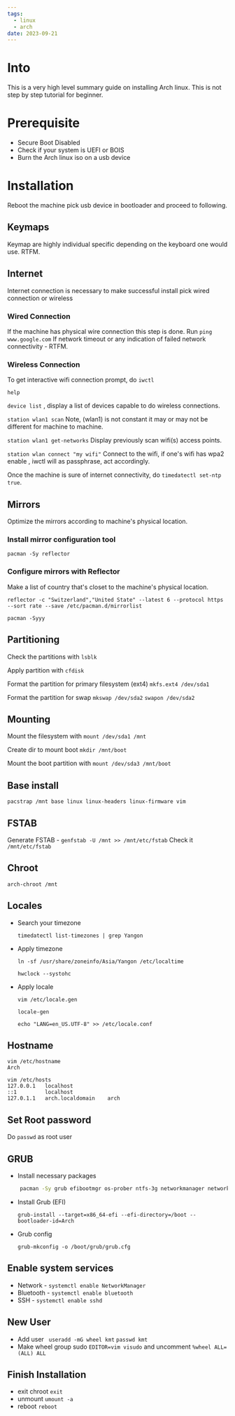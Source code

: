 ```yaml
---
tags:
  - linux
  - arch
date: 2023-09-21
---
```


# Into
This is a very high level summary guide on installing Arch linux. This is not step by step tutorial for beginner. 

# Prerequisite
- Secure Boot Disabled
- Check if your system is UEFI or BOIS
- Burn the Arch linux iso on a usb device

# Installation
Reboot the machine pick usb device in bootloader and proceed to following.

## Keymaps
Keymap are highly individual specific depending on the keyboard one would use. RTFM.

## Internet
Internet connection is necessary to make successful install pick wired connection or wireless 

### Wired Connection
If the machine has physical wire connection this step is done.
Run `ping www.google.com` 
If network timeout or any indication of failed network connectivity - RTFM.

### Wireless Connection
To get interactive wifi connection prompt, do `iwctl`

`help`

`device list` , display a list of devices capable to do wireless connections.

`station wlan1 scan` Note, (wlan1) is not constant it may or may not be different for machine to machine.

`station wlan1 get-networks` Display previously scan wifi(s) access points.

`station wlan connect "my wifi"` Connect to the wifi, if one's wifi has wpa2 enable , iwctl will as passphrase, act accordingly.

Once the machine is sure of internet connectivity, do `timedatectl set-ntp true`.

## Mirrors
Optimize the mirrors according to machine's physical location.

### Install mirror configuration tool

`pacman -Sy reflector`

### Configure mirrors with Reflector 
Make a list of country that's closet to the machine's physical location.

```
reflector -c "Switzerland","United State" --latest 6 --protocol https --sort rate --save /etc/pacman.d/mirrorlist
```

`pacman -Syyy`

## Partitioning

Check the partitions with `lsblk` 

Apply partition with `cfdisk` 

Format the partition for primary filesystem (ext4) `mkfs.ext4 /dev/sda1`

Format the partition for swap `mkswap /dev/sda2` `swapon /dev/sda2`

## Mounting 

Mount the filesystem with `mount /dev/sda1 /mnt`

Create dir to mount boot `mkdir /mnt/boot`

Mount the boot partition with `mount /dev/sda3 /mnt/boot`

## Base install
`pacstrap /mnt base linux linux-headers linux-firmware vim`

## FSTAB
Generate FSTAB - `genfstab -U /mnt >> /mnt/etc/fstab`
Check it `/mnt/etc/fstab`

## Chroot
`arch-chroot /mnt`

## Locales
- Search your timezone 
    ```
    timedatectl list-timezones | grep Yangon
    ```

- Apply timezone 
    ```
    ln -sf /usr/share/zoneinfo/Asia/Yangon /etc/localtime
    ``` 
	
    ```
    hwclock --systohc
    ```

- Apply locale 
    ```
    vim /etc/locale.gen
    ``` 

    ```
    locale-gen
    ``` 
	
    ```
    echo "LANG=en_US.UTF-8" >> /etc/locale.conf
    ```
## Hostname

```
vim /etc/hostname
Arch
```
```
vim /etc/hosts
127.0.0.1   localhost
::1         localhost
127.0.1.1   arch.localdomain    arch
```
## Set Root password
Do `passwd` as root user

## GRUB 
- Install necessary packages
```bash
    pacman -Sy grub efibootmgr os-prober ntfs-3g networkmanager network-manager-applet wireless_tools wpa_supplicant dialog mtools osfstools base-devel git bluez bluez-utils openssh
```

- Install Grub (EFI)
    ```
    grub-install --target=x86_64-efi --efi-directory=/boot --bootloader-id=Arch
    ```
- Grub config
    ```
    grub-mkconfig -o /boot/grub/grub.cfg
    ```
	
## Enable system services

- Network - `systemctl enable NetworkManager`
- Bluetooth - `systemctl enable bluetooth`
- SSH - `systemctl enable sshd`

## New User
- Add user ` useradd -mG wheel kmt` `passwd kmt`
- Make wheel group sudo `EDITOR=vim visudo` and uncomment `%wheel ALL=(ALL) ALL`

## Finish Installation
- exit chroot `exit`
- unmount `umount -a`
- reboot `reboot`
